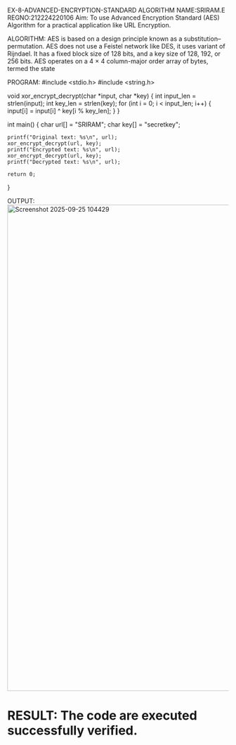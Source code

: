 EX-8-ADVANCED-ENCRYPTION-STANDARD ALGORITHM
NAME:SRIRAM.E
REGNO:212224220106
Aim:
To use Advanced Encryption Standard (AES) Algorithm for a practical application like URL Encryption.

ALGORITHM:
AES is based on a design principle known as a substitution–permutation. AES does not use a Feistel network like DES, it uses variant of Rijndael. It has a fixed block size of 128 bits, and a key size of 128, 192, or 256 bits. AES operates on a 4 × 4 column-major order array of bytes, termed the state

PROGRAM:
#include <stdio.h>
#include <string.h>

void xor_encrypt_decrypt(char *input, char *key) {
    int input_len = strlen(input);
    int key_len = strlen(key);
    for (int i = 0; i < input_len; i++) {
        input[i] = input[i] ^ key[i % key_len];
    }
}

int main() {
    char url[] = "SRIRAM";
    char key[] = "secretkey";
    
    printf("Original text: %s\n", url);
    xor_encrypt_decrypt(url, key);
    printf("Encrypted text: %s\n", url);
    xor_encrypt_decrypt(url, key);
    printf("Decrypted text: %s\n", url);

    return 0;
}

OUTPUT:
<img width="1912" height="1106" alt="Screenshot 2025-09-25 104429" src="https://github.com/user-attachments/assets/b6b0ae1a-79cc-4f0b-ba92-893f29e6c7fb" />
# RESULT: The code are executed successfully verified.
